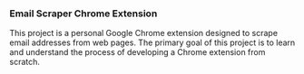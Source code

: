 ### Email Scraper Chrome Extension
This project is a personal Google Chrome extension designed to scrape email addresses from web pages. The primary goal of this project is to learn and understand the process of developing a Chrome extension from scratch.
